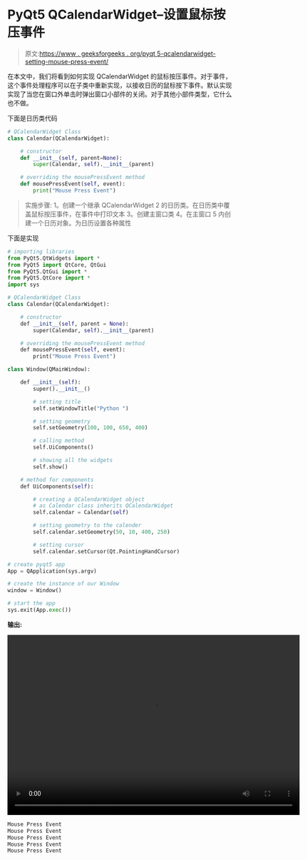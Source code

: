 # PyQt5 QCalendarWidget–设置鼠标按压事件

> 原文:[https://www . geeksforgeeks . org/pyqt 5-qcalendarwidget-setting-mouse-press-event/](https://www.geeksforgeeks.org/pyqt5-qcalendarwidget-setting-mouse-press-event/)

在本文中，我们将看到如何实现 QCalendarWidget 的鼠标按压事件。对于事件，这个事件处理程序可以在子类中重新实现，以接收日历的鼠标按下事件。默认实现实现了当您在窗口外单击时弹出窗口小部件的关闭。对于其他小部件类型，它什么也不做。

下面是日历类代码

```py
# QCalendarWidget Class
class Calendar(QCalendarWidget):

    # constructor
    def __init__(self, parent=None):
        super(Calendar, self).__init__(parent)

    # overriding the mousePressEvent method
    def mousePressEvent(self, event):
        print("Mouse Press Event")

```

> 实施步骤:
> 1。创建一个继承 QCalendarWidget
> 2 的日历类。在日历类中覆盖鼠标按压事件，在事件中打印文本
> 3。创建主窗口类
> 4。在主窗口
> 5 内创建一个日历对象。为日历设置各种属性

下面是实现

```py
# importing libraries
from PyQt5.QtWidgets import * 
from PyQt5 import QtCore, QtGui
from PyQt5.QtGui import * 
from PyQt5.QtCore import * 
import sys

# QCalendarWidget Class
class Calendar(QCalendarWidget):

    # constructor
    def __init__(self, parent = None):
        super(Calendar, self).__init__(parent)

    # overriding the mousePressEvent method
    def mousePressEvent(self, event):
        print("Mouse Press Event")

class Window(QMainWindow):

    def __init__(self):
        super().__init__()

        # setting title
        self.setWindowTitle("Python ")

        # setting geometry
        self.setGeometry(100, 100, 650, 400)

        # calling method
        self.UiComponents()

        # showing all the widgets
        self.show()

    # method for components
    def UiComponents(self):

        # creating a QCalendarWidget object
        # as Calendar class inherits QCalendarWidget
        self.calendar = Calendar(self)

        # setting geometry to the calender
        self.calendar.setGeometry(50, 10, 400, 250)

        # setting cursor
        self.calendar.setCursor(Qt.PointingHandCursor)

# create pyqt5 app
App = QApplication(sys.argv)

# create the instance of our Window
window = Window()

# start the app
sys.exit(App.exec())
```

**输出:**

<video class="wp-video-shortcode" id="video-432470-1" width="656" height="404" preload="metadata" controls=""><source type="video/mp4" src="https://media.geeksforgeeks.org/wp-content/uploads/20200613003833/Python-2020-06-13-00-38-10.mp4?_=1">[https://media.geeksforgeeks.org/wp-content/uploads/20200613003833/Python-2020-06-13-00-38-10.mp4](https://media.geeksforgeeks.org/wp-content/uploads/20200613003833/Python-2020-06-13-00-38-10.mp4)</video>

```py
Mouse Press Event
Mouse Press Event
Mouse Press Event
Mouse Press Event
Mouse Press Event

```